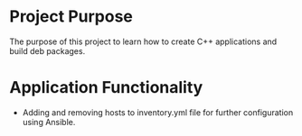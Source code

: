 # Project Purpose

The purpose of this project to learn how to create C++ applications and build deb packages.

# Application Functionality

- Adding and removing hosts to inventory.yml file for further configuration using Ansible.